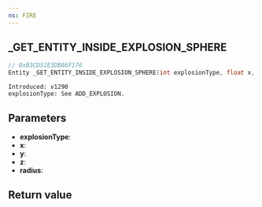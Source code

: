 ```yaml
---
ns: FIRE
---
```

## _GET_ENTITY_INSIDE_EXPLOSION_SPHERE

```c
// 0xB3CD51E3DB86F176
Entity _GET_ENTITY_INSIDE_EXPLOSION_SPHERE(int explosionType, float x, float y, float z, float radius);
```

```
Introduced: v1290
explosionType: See ADD_EXPLOSION.
```

## Parameters
* **explosionType**:
* **x**:
* **y**:
* **z**:
* **radius**:

## Return value

